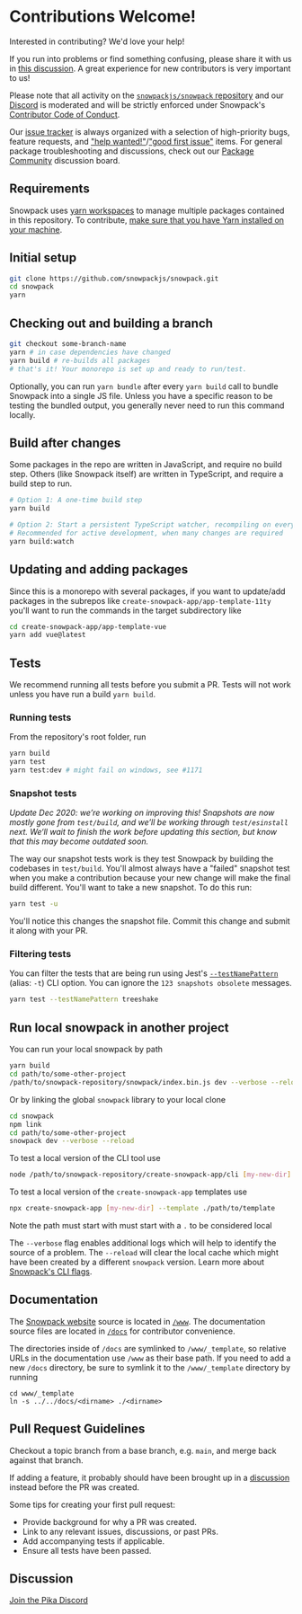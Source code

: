 # Contributions Welcome!

Interested in contributing? We'd love your help!

If you run into problems or find something confusing, please share it with us in [this discussion](https://github.com/snowpackjs/snowpack/discussions/958). A great experience for new contributors is very important to us!

Please note that all activity on the [`snowpackjs/snowpack` repository](https://github.com/snowpackjs/snowpack) and our [Discord](https://discord.gg/rS8SnRk) is moderated and will be strictly enforced under Snowpack's [Contributor Code of Conduct](CODE_OF_CONDUCT.md).

Our [issue tracker](https://github.com/snowpackjs/snowpack/issues) is always organized with a selection of high-priority bugs, feature requests, and ["help wanted!"](https://github.com/snowpackjs/snowpack/issues?q=is%3Aissue+is%3Aopen+label%3A%22help+wanted%22)/["good first issue"](https://github.com/snowpackjs/snowpack/issues?q=is%3Aissue+is%3Aopen+label%3A%22good+first+issue%22) items. For general package troubleshooting and discussions, check out our [Package Community](https://www.pika.dev/npm/snowpack/discuss) discussion board.

## Requirements

Snowpack uses [yarn workspaces](https://classic.yarnpkg.com/) to manage multiple packages contained in this repository. To contribute, [make sure that you have Yarn installed on your machine](https://classic.yarnpkg.com/en/docs/install).

## Initial setup

```bash
git clone https://github.com/snowpackjs/snowpack.git
cd snowpack
yarn
```

## Checking out and building a branch

```bash
git checkout some-branch-name
yarn # in case dependencies have changed
yarn build # re-builds all packages
# that's it! Your monorepo is set up and ready to run/test.
```

Optionally, you can run `yarn bundle` after every `yarn build` call to bundle Snowpack into a single JS file. Unless you have a specific reason to be testing the bundled output, you generally never need to run this command locally.

## Build after changes

Some packages in the repo are written in JavaScript, and require no build step. Others (like Snowpack itself) are written in TypeScript, and require a build step to run.

```bash
# Option 1: A one-time build step
yarn build

# Option 2: Start a persistent TypeScript watcher, recompiling on every change
# Recommended for active development, when many changes are required
yarn build:watch
```

## Updating and adding packages

Since this is a monorepo with several packages, if you want to update/add packages in the subrepos like `create-snowpack-app/app-template-11ty` you'll want to run the commands in the target subdirectory like

```bash
cd create-snowpack-app/app-template-vue
yarn add vue@latest
```

## Tests

We recommend running all tests before you submit a PR. Tests will not work unless you have run a build `yarn build`.

### Running tests

From the repository's root folder, run

```bash
yarn build
yarn test
yarn test:dev # might fail on windows, see #1171
```

### Snapshot tests

_Update Dec 2020: we’re working on improving this! Snapshots are now mostly gone from `test/build`, and we’ll be working through `test/esinstall` next. We‘ll wait to finish the work before updating this section, but know that this may become outdated soon._

The way our snapshot tests work is they test Snowpack by building the codebases in `test/build`. You'll almost always have a "failed" snapshot test when you make a contribution because your new change will make the final build different. You'll want to take a new snapshot. To do this run:

```bash
yarn test -u
```

You'll notice this changes the snapshot file. Commit this change and submit it along with your PR.

### Filtering tests

You can filter the tests that are being run using Jest's [`--testNamePattern`](https://jestjs.io/docs/en/cli#--testnamepatternregex) (alias: `-t`) CLI option. You can ignore the `123 snapshots obsolete` messages.

```bash
yarn test --testNamePattern treeshake
```

## Run local snowpack in another project

You can run your local snowpack by path

```bash
yarn build
cd path/to/some-other-project
/path/to/snowpack-repository/snowpack/index.bin.js dev --verbose --reload
```

Or by linking the global `snowpack` library to your local clone

```bash
cd snowpack
npm link
cd path/to/some-other-project
snowpack dev --verbose --reload
```

To test a local version of the CLI tool use

```bash
node /path/to/snowpack-repository/create-snowpack-app/cli [my-new-dir] --template @snowpack/app-template-vue
```

To test a local version of the `create-snowpack-app` templates use

```bash
npx create-snowpack-app [my-new-dir] --template ./path/to/template
```

Note the path must start with must start with a `.` to be considered local

The `--verbose` flag enables additional logs which will help to identify the source of a problem. The `--reload` will clear the local cache which might have been created by a different `snowpack` version. Learn more about [Snowpack's CLI flags](/reference/cli-command-line-interface).

## Documentation

The [Snowpack website](https://snowpack.dev) source is located in [`/www`](./www). The documentation source files are located in [`/docs`](./docs) for contributor convenience.

The directories inside of `/docs` are symlinked to `/www/_template`, so relative URLs in the documentation use `/www` as their base path. If you need to add a new `/docs` directory, be sure to symlink it to the `/www/_template` directory by running

```shell
cd www/_template
ln -s ../../docs/<dirname> ./<dirname>
```

## Pull Request Guidelines

Checkout a topic branch from a base branch, e.g. `main`, and merge back against that branch.

If adding a feature, it probably should have been brought up in a [discussion](https://github.com/snowpackjs/snowpack/discussions) instead before the PR was created.

Some tips for creating your first pull request:

- Provide background for why a PR was created.
- Link to any relevant issues, discussions, or past PRs.
- Add accompanying tests if applicable.
- Ensure all tests have been passed.

## Discussion

[Join the Pika Discord](https://discord.gg/rS8SnRk)
